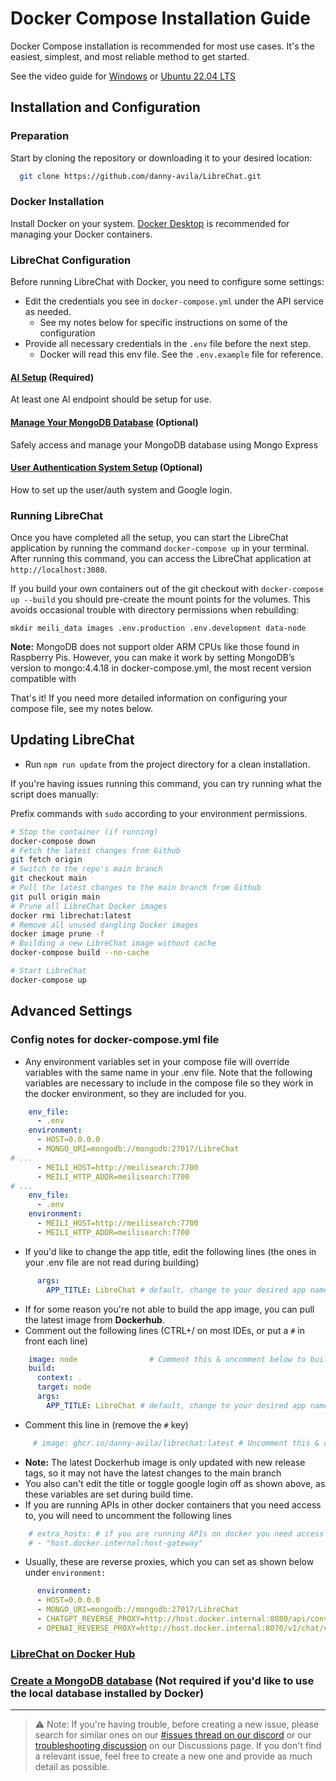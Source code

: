 # Docker Compose Installation Guide

Docker Compose installation is recommended for most use cases. It's the easiest, simplest, and most reliable method to get started.

See the video guide for [Windows](windows_install.md#recommended) or [Ubuntu 22.04 LTS](linux_install.md#recommended)
## Installation and Configuration

### Preparation
Start by cloning the repository or downloading it to your desired location:

```bash
  git clone https://github.com/danny-avila/LibreChat.git
```

### Docker Installation
Install Docker on your system. [Docker Desktop](https://www.docker.com/products/docker-desktop/) is recommended for managing your Docker containers.

### LibreChat Configuration
Before running LibreChat with Docker, you need to configure some settings:

- Edit the credentials you see in `docker-compose.yml` under the API service as needed.
   - See my notes below for specific instructions on some of the configuration
- Provide all necessary credentials in the `.env` file before the next step.
   - Docker will read this env file. See the `.env.example` file for reference.

#### [AI Setup](ai_setup.md) (Required)
At least one AI endpoint should be setup for use.

#### [Manage Your MongoDB Database](../features/manage_your_database.md) (Optional)
Safely access and manage your MongoDB database using Mongo Express

#### [User Authentication System Setup](../install/user_auth_system.md) (Optional)
How to set up the user/auth system and Google login.

### Running LibreChat
Once you have completed all the setup, you can start the LibreChat application by running the command `docker-compose up` in your terminal. After running this command, you can access the LibreChat application at `http://localhost:3080`.

If you build your own containers out of the git checkout with `docker-compose up --build` you should pre-create the mount points for the volumes. This avoids occasional trouble with directory permissions when rebuilding:
```
mkdir meili_data images .env.production .env.development data-node
```

**Note:** MongoDB does not support older ARM CPUs like those found in Raspberry Pis. However, you can make it work by setting MongoDB’s version to mongo:4.4.18 in docker-compose.yml, the most recent version compatible with

That's it! If you need more detailed information on configuring your compose file, see my notes below.

## Updating LibreChat
- Run `npm run update` from the project directory for a clean installation.

If you're having issues running this command, you can try running what the script does manually:

Prefix commands with `sudo` according to your environment permissions.

```bash
# Stop the container (if running)
docker-compose down
# Fetch the latest changes from Github
git fetch origin
# Switch to the repo's main branch
git checkout main
# Pull the latest changes to the main branch from Github
git pull origin main
# Prune all LibreChat Docker images
docker rmi librechat:latest
# Remove all unused dangling Docker images
docker image prune -f
# Building a new LibreChat image without cache
docker-compose build --no-cache

# Start LibreChat
docker-compose up
```

## Advanced Settings

### Config notes for docker-compose.yml file

- Any environment variables set in your compose file will override variables with the same name in your .env file. Note that the following variables are necessary to include in the compose file so they work in the docker environment, so they are included for you.
```yaml
    env_file:
      - .env
    environment:
      - HOST=0.0.0.0
      - MONGO_URI=mongodb://mongodb:27017/LibreChat
# ...
      - MEILI_HOST=http://meilisearch:7700
      - MEILI_HTTP_ADDR=meilisearch:7700
# ...
    env_file:
      - .env
    environment:
      - MEILI_HOST=http://meilisearch:7700
      - MEILI_HTTP_ADDR=meilisearch:7700
 ```
- If you'd like to change the app title, edit the following lines (the ones in your .env file are not read during building)
```yaml
      args:
        APP_TITLE: LibreChat # default, change to your desired app name
```

- If for some reason you're not able to build the app image, you can pull the latest image from **Dockerhub**.
- Comment out the following lines (CTRL+/ on most IDEs, or put a `#` in front each line)


```yaml
    image: node                # Comment this & uncomment below to build from docker hub image
    build:
      context: .
      target: node
      args:
        APP_TITLE: LibreChat # default, change to your desired app name
```

- Comment this line in (remove the `#` key)


```yaml
     # image: ghcr.io/danny-avila/librechat:latest # Uncomment this & comment above to build from docker hub image
```
- **Note:** The latest Dockerhub image is only updated with new release tags, so it may not have the latest changes to the main branch
- You also can't edit the title or toggle google login off as shown above, as these variables are set during build time.
- If you are running APIs in other docker containers that you need access to, you will need to uncomment the following lines

```yaml
    # extra_hosts: # if you are running APIs on docker you need access to, you will need to uncomment this line and next
    # - "host.docker.internal:host-gateway"
```

  - Usually, these are reverse proxies, which you can set as shown below under `environment:`


```yaml
      environment:
      - HOST=0.0.0.0
      - MONGO_URI=mongodb://mongodb:27017/LibreChat
      - CHATGPT_REVERSE_PROXY=http://host.docker.internal:8080/api/conversation # if you are hosting your own chatgpt reverse proxy with docker
      - OPENAI_REVERSE_PROXY=http://host.docker.internal:8070/v1/chat/completions # if you are hosting your own chatgpt reverse proxy with docker
```

### **[LibreChat on Docker Hub](https://hub.docker.com/r/chatgptclone/app/tags)**

### **[Create a MongoDB database](mongodb.md)** (Not required if you'd like to use the local database installed by Docker)

---

>⚠️ Note: If you're having trouble, before creating a new issue, please search for similar ones on our [#issues thread on our discord](https://discord.gg/weqZFtD9C4) or our [troubleshooting discussion](https://github.com/danny-avila/LibreChat/discussions/categories/troubleshooting) on our Discussions page. If you don't find a relevant issue, feel free to create a new one and provide as much detail as possible.
